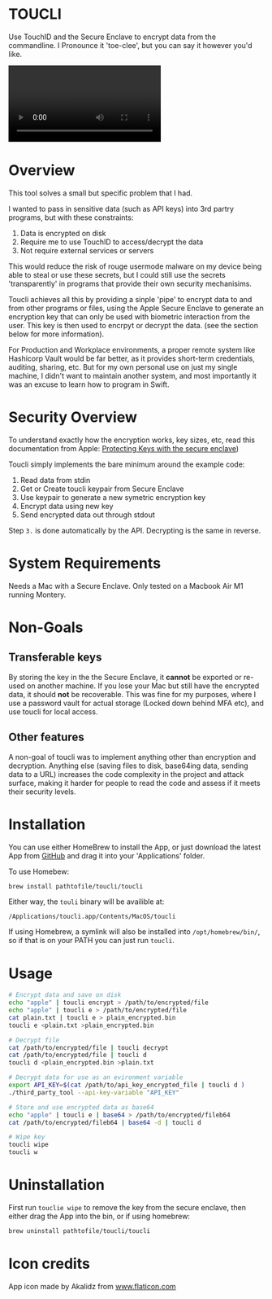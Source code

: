 # TOUCLI

Use TouchID and the Secure Enclave to encrypt data from the commandline.
I Pronounce it 'toe-clee', but you can say it however you'd like.

![Toucli Demo video](demo.mov)

# Overview
This tool solves a small but specific problem that I had.

I wanted to pass in sensitive data (such as API keys) into 3rd partry programs, but
with these constraints:
1. Data is encrypted on disk
2. Require me to use TouchID to access/decrypt the data
3. Not require external services or servers

This would reduce the risk of rouge usermode malware on my device being able
to steal or use these secrets, but I could still use the secrets 'transparently' in
programs that provide their own security mechanisims.

Toucli achieves all this by providing a sinple 'pipe' to encrypt data to and from other
programs or files, using the Apple Secure Enclave to generate an encryption key that can only be used
with biometric interaction from the user. This key is then used to encrpyt or decrypt the data.
(see the section below for more information).

For Production and Workplace environments, a proper remote system like Hashicorp Vault
would be far better, as it provides short-term credentials, auditing, sharing, etc.
But for my own personal use on just my single machine, I didn't want to maintain another
system, and most importantly it was an excuse to learn how to program in Swift.

# Security Overview
To understand exactly how the encryption works, key sizes, etc, read this documentation from Apple: [Protecting Keys with the secure enclave](https://developer.apple.com/documentation/security/certificate_key_and_trust_services/keys/protecting_keys_with_the_secure_enclave
))

Toucli simply implements the bare minimum around the example code:
1. Read data from stdin
2. Get or Create toucli keypair from Secure Enclave
3. Use keypair to generate a new symetric encryption key
4. Encrypt data using new key
5. Send encrypted data out through stdout

Step `3.` is done automatically by the API. Decrypting is the same in reverse.

# System Requirements
Needs a Mac with a Secure Enclave. Only tested on a Macbook Air M1 running Montery.

# Non-Goals
## Transferable keys
By storing the key in the the Secure Enclave, it **cannot** be exported or re-used
on another machine. If you lose your Mac but still have the encrypted data, it should
**not** be recoverable. This was fine for my purposes, where I use a password vault
for actual storage (Locked down behind MFA etc), and use toucli for local access.


## Other features
A non-goal of toucli was to implement anything other than encryption and decryption.
Anything else (saving files to disk, base64ing data, sending data to a URL) increases
the code complexity in the project and attack surface,
making it harder for people to read the code and assess if it meets their security levels.

# Installation
You can use either HomeBrew to install the App, or just download the latest App from [GitHub](https://github.com/pathtofile/toucli/releases/latest)
and drag it into your 'Applications' folder.

To use Homebew:
```bash
brew install pathtofile/toucli/toucli
```

Either way, the `touli` binary will be availible at:
```
/Applications/toucli.app/Contents/MacOS/toucli
```

If using Homebrew, a symlink will also be installed into `/opt/homebrew/bin/`, so if that
is on your PATH you can just run `toucli`.

# Usage
```bash
# Encrypt data and save on disk
echo "apple" | toucli encrypt > /path/to/encrypted/file
echo "apple" | toucli e > /path/to/encrypted/file
cat plain.txt | toucli e > plain_encrypted.bin
toucli e <plain.txt >plain_encrypted.bin

# Decrypt file
cat /path/to/encrypted/file | toucli decrypt
cat /path/to/encrypted/file | toucli d
toucli d <plain_encrypted.bin >plain.txt

# Decrypt data for use as an evironment variable
export API_KEY=$(cat /path/to/api_key_encrypted_file | toucli d )
./third_party_tool --api-key-variable "API_KEY"

# Store and use encrypted data as base64
echo "apple" | toucli e | base64 > /path/to/encrypted/fileb64
cat /path/to/encrypted/fileb64 | base64 -d | toucli d

# Wipe key
toucli wipe
toucli w
```

# Uninstallation
First run `touclie wipe` to remove the key from the secure enclave,
then either drag the App into the bin, or if using homebrew:
```bash
brew uninstall pathtofile/toucli/toucli
```

# Icon credits
App icon made by Akalidz from www.flaticon.com
